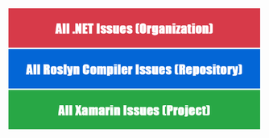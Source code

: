 
<a href="https://github.com/issues?q=is%3Aopen+is%3Aissue+org%3Adotnet">
  <img src="https://raw.githubusercontent.com/Quickz/test-repo/master/.github/.net%20issues.png" width=500>
</a>

<a href="https://github.com/issues?q=is%3Aopen+is%3Aissue+project%3Adotnet%2F28">
  <img src="https://raw.githubusercontent.com/Quickz/test-repo/master/.github/roslyn%20issues.png" width=500>
</a>

<a href="https://github.com/issues?q=is%3Aopen+is%3Aissue+repo%3Adotnet%2Froslyn">
  <img src="https://raw.githubusercontent.com/Quickz/test-repo/master/.github/xamarin%20issues.png" width=500>
</a>
